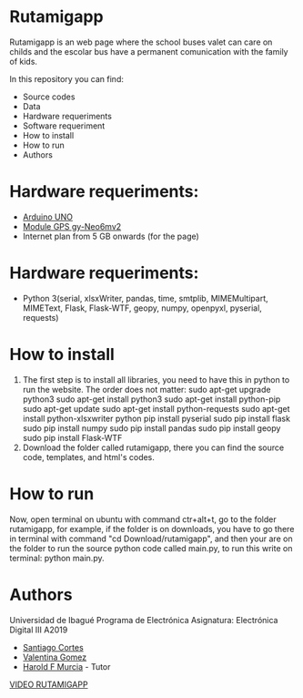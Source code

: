 # Rutamigapp

Rutamigapp is an web page where the school buses valet can care on childs  and the escolar bus have a permanent comunication with the family of kids. 

In this repository you can find:
  - Source codes
  - Data
  - Hardware requeriments
  - Software requeriment
  - How to install
  - How to run
  - Authors

# Hardware requeriments:

  - [Arduino UNO](https://www.vistronica.com/board-de-desarrollo/arduino/board/arduino-uno-r3-compatible-detail.html)
  - [Module GPS gy-Neo6mv2](https://www.vistronica.com/comunicaciones/modulo-gps-gy-neo6mv2-con-memoria-eeprom-detail.html)
  - Internet plan from 5 GB onwards (for the page)

# Hardware requeriments:

  - Python 3(serial, xlsxWriter, pandas, time, smtplib, MIMEMultipart, MIMEText, Flask, Flask-WTF, geopy, numpy, openpyxl, pyserial, requests)

# How to install
1. The first step is to install all libraries, you need to have this in python to run the website. The order does not matter:
    sudo apt-get upgrade python3
    sudo apt-get install python3
    sudo apt-get install python-pip
    sudo apt-get update
    sudo apt-get install python-requests
    sudo apt-get install python-xlsxwriter
    python pip install pyserial
    sudo pip install flask
    sudo pip install numpy
    sudo pip install pandas
    sudo pip install geopy
    sudo pip install Flask-WTF
2.  Download the folder called rutamigapp, there you can find the source code, templates, and html's codes.

# How to run
Now, open terminal on ubuntu with command ctr+alt+t, go to the folder rutamigapp, for example, if the folder is on downloads, you have to go there in terminal with command "cd Download/rutamigapp", and then your are on the folder to run the source python code called main.py, to run this write on terminal: python main.py.

# Authors
Universidad de Ibagué Programa de Electrónica Asignatura: Electrónica Digital III A2019

- [Santiago Cortes](mailto:2420171013@estudiantesunibague.edu.co)
- [Valentina Gomez](mailto:2420171072@estudiantesunibague.edu.co)
- [Harold F Murcia](http://haroldmurcia.com/) - Tutor

[VIDEO RUTAMIGAPP](https://youtu.be/OZHWk2s4im8)
